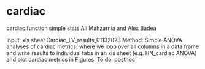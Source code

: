 # cardiac
cardiac function simple stats
Ali Mahzarnia and Alex Badea


Input: xls sheet Cardiac_LV_results_01132023 
Method: Simple ANOVA analyses of cardiac metrics, where we loop over all columns in a data frame and write results to individual tabs in an xls sheet (e.g. HN_cardiac ANOVA)
and plot cardiac metrics in Figures. 
To do: posthoc

